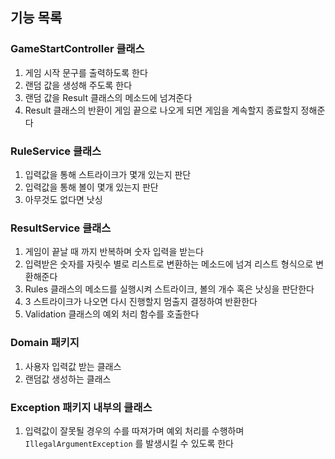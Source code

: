 ## 기능 목록
### GameStartController 클래스
1. 게임 시작 문구를 출력하도록 한다
2. 랜덤 값을 생성해 주도록 한다
3. 랜덤 값을 Result 클래스의 메소드에 넘겨준다
4. Result 클래스의 반환이 게임 끝으로 나오게 되면 게임을 계속할지 종료할지 정해준다
### RuleService 클래스
1. 입력값을 통해 스트라이크가 몇개 있는지 판단
2. 입력값을 통해 볼이 몇개 있는지 판단
3. 아무것도 없다면 낫싱
### ResultService 클래스
1. 게임이 끝날 때 까지 반복하며 숫자 입력을 받는다
2. 입력받은 숫자를 자릿수 별로 리스트로 변환하는 메소드에 넘겨 리스트 형식으로 변환해준다
3. Rules 클래스의 메소드를 실행시켜 스트라이크, 볼의 개수 혹은 낫싱을 판단한다
4. 3 스트라이크가 나오면 다시 진행할지 멈출지 결정하여 반환한다
5. Validation 클래스의 예외 처리 함수를 호출한다
### Domain 패키지
1. 사용자 입력값 받는 클래스
2. 랜덤값 생성하는 클래스
### Exception 패키지 내부의 클래스
1. 입력값이 잘못될 경우의 수를 따져가며 예외 처리를 수행하며 `IllegalArgumentException` 를 발생시킬 수 있도록 한다